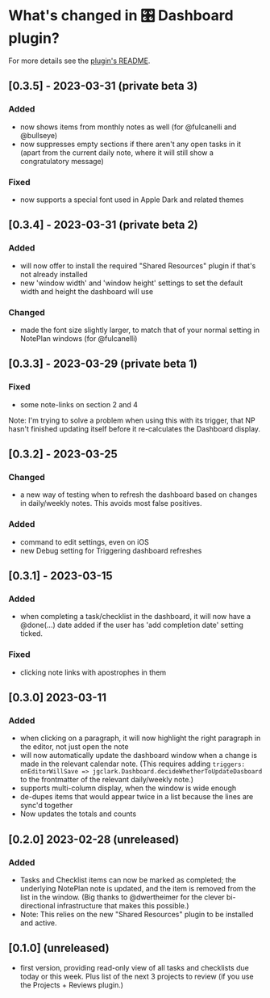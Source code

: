 # What's changed in 🎛 Dashboard plugin?
For more details see the [plugin's README](https://github.com/NotePlan/plugins/tree/main/jgclark.Dashboard/).
<!-- split out CSS to a separate file -->
<!-- - trying again with simpler focus window where we can ??? -->
## [0.3.5] - 2023-03-31 (private beta 3)
### Added
- now shows items from monthly notes as well (for @fulcanelli and @bullseye)
- now suppresses empty sections if there aren't any open tasks in it (apart from the current daily note, where it will still show a congratulatory message)
### Fixed
- now supports a special font used in Apple Dark and related themes

## [0.3.4] - 2023-03-31 (private beta 2)
### Added
- will now offer to install the required "Shared Resources" plugin if that's not already installed
- new 'window width' and 'window height' settings to set the default width and height the dashboard will use
### Changed
- made the font size slightly larger, to match that of your normal setting in NotePlan windows (for @fulcanelli)

## [0.3.3] - 2023-03-29 (private beta 1)
### Fixed
- some note-links on section 2 and 4

Note: I'm trying to solve a problem when using this with its trigger, that NP hasn't finished updating itself before it re-calculates the Dashboard display.

## [0.3.2] - 2023-03-25
### Changed
- a new way of testing when to refresh the dashboard based on changes in daily/weekly notes. This avoids most false positives.
### Added
- command to edit settings, even on iOS
- new Debug setting for Triggering dashboard refreshes

## [0.3.1] - 2023-03-15
### Added
- when completing a task/checklist in the dashboard, it will now have a @done(...) date added if the user has 'add completion date' setting ticked.
### Fixed
- clicking note links with apostrophes in them

## [0.3.0] 2023-03-11
### Added
- when clicking on a paragraph, it will now highlight the right paragraph in the editor, not just open the note
- will now automatically update the dashboard window when a change is made in the relevant calendar note. (This requires adding `triggers: onEditorWillSave => jgclark.Dashboard.decideWhetherToUpdateDasboard` to the frontmatter of the relevant daily/weekly note.)
- supports multi-column display, when the window is wide enough
- de-dupes items that would appear twice in a list because the lines are sync'd together
- Now updates the totals and counts

## [0.2.0] 2023-02-28  (unreleased)
### Added
- Tasks and Checklist items can now be marked as completed; the underlying NotePlan note is updated, and the item is removed from the list in the window. (Big thanks to @dwertheimer for the clever bi-directional infrastructure that makes this possible.)
- Note: This relies on the new "Shared Resources" plugin to be installed and active.

## [0.1.0] (unreleased)
- first version, providing read-only view of all tasks and checklists due today or this week. Plus list of the next 3 projects to review (if you use the Projects + Reviews plugin.)
